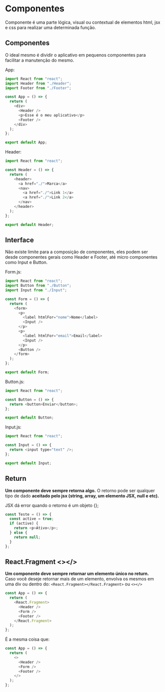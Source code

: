 # Componentes

Componente é uma parte lógica, visual ou contextual de elementos html, jsx e css
para realizar uma determinada função.

## Componentes

O ideal mesmo é dividir o aplicativo em pequenos componentes
para facilitar a manutenção do mesmo.

App:

```javascript
import React from "react";
import Header from "./Header";
import Footer from "./Footer";

const App = () => {
  return (
    <div>
      <Header />
      <p>Esse é o meu aplicativo</p>
      <Footer />
    </div>
  );
};

export default App;
```

Header:

```javascript
import React from "react";

const Header = () => {
  return (
    <header>
      <a href="./">Marca</a>
      <nav>
        <a href="./">Link 1</a>
        <a href="./">Link 2</a>
      </nav>
    </header>
  );
};

export default Header;
```

## Interface

Não existe limite para a composição de componentes,
eles podem ser desde componentes gerais como Header e Footer,
até micro componentes como Input e Button.

Form.js:

```javascript
import React from "react";
import Button from "./Button";
import Input from "./Input";

const Form = () => {
  return (
    <form>
      <p>
        <label htmlFor="nome">Nome</label>
        <Input />
      </p>
      <p>
        <label htmlFor="email">Email</label>
        <Input />
      </p>
      <Button />
    </form>
  );
};

export default Form;
```

Button.js:

```javascript
import React from "react";

const Button = () => {
  return <button>Enviar</button>;
};

export default Button;
```

Input.js:

```javascript
import React from "react";

const Input = () => {
  return <input type="text" />;
};

export default Input;
```

## Return

**Um componente deve sempre retorna algo.**
O retorno pode ser qualquer tipo de dado
**aceitado pelo jsx (string, array, um elemento JSX, null e etc).**

JSX dá error quando o retorno é um objeto {};

```javascript
const Teste = () => {
  const active = true;
  if (active) {
    return <p>Ativo</p>;
  } else {
    return null;
  }
};
```

## React.Fragment <></>

**Um componente deve sempre retornar um elemento único no return.**
Caso você deseje retornar mais de um elemento, envolva os
mesmos em uma div ou dentro do:
`<React.Fragment></React.Fragment>` ou `<></>`

```javascript
const App = () => {
  return (
    <React.Fragment>
      <Header />
      <Form />
      <Footer />
    </React.Fragment>
  );
};
```

É a mesma coisa que:

```javascript
const App = () => {
  return (
    <>
      <Header />
      <Form />
      <Footer />
    </>
  );
};
```
